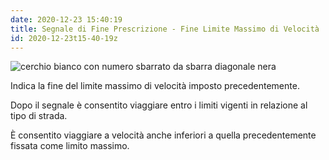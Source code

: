 ```yaml
---
date: 2020-12-23 15:40:19
title: Segnale di Fine Prescrizione - Fine Limite Massimo di Velocità
id: 2020-12-23t15-40-19z
---
```


![cerchio bianco con numero sbarrato da sbarra diagonale
nera](./images/fine-limite-velocita.png)

Indica la fine del limite massimo di velocità imposto precedentemente.

Dopo il segnale è consentito viaggiare entro i limiti vigenti in relazione al
tipo di strada.

È consentito viaggiare a velocità anche inferiori a quella precedentemente
fissata come limito massimo.

